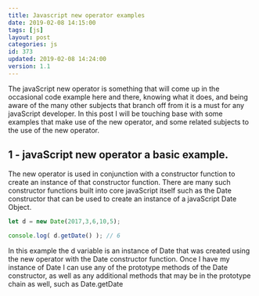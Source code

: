 ```yaml
---
title: Javascript new operator examples
date: 2019-02-08 14:15:00
tags: [js]
layout: post
categories: js
id: 373
updated: 2019-02-08 14:24:00
version: 1.1
---
```


The javaScript new operator is something that will come up in the occasional code example here and there, knowing what it does, and being aware of the many other subjects that branch off from it is a must for any javaScript developer. In this post I will be touching base with some examples that make use of the new operator, and some related subjects to the use of the new operator.

<!-- more -->

## 1 - javaScript new operator a basic example.

The new operator is used in conjunction with a constructor function to create an instance of that constructor function. There are many such constructor functions built into core javaScript itself such as the Date constructor that can be used to create an instance of a javaScript Date Object.

```js
let d = new Date(2017,3,6,10,5);
 
console.log( d.getDate() ); // 6
```

In this example the d variable is an instance of Date that was created using the new operator with the Date constructor function. Once I have my instance of Date I can use any of the prototype methods of the Date constructor, as well as any additional methods that may be in the prototype chain as well, such as Date.getDate